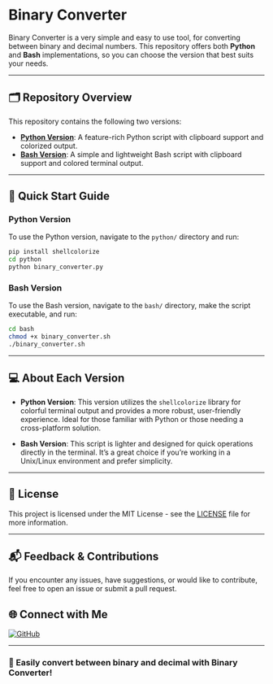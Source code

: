 # Binary Converter

Binary Converter is a very simple and easy to use tool, for converting between binary and decimal numbers. This repository offers both **Python** and **Bash** implementations, so you can choose the version that best suits your needs.

---

## 🗂 Repository Overview

This repository contains the following two versions:

- [**Python Version**](https://github.com/serber1990/binaryConverter/tree/main/python): A feature-rich Python script with clipboard support and colorized output.
- [**Bash Version**](https://github.com/serber1990/binaryConverter/tree/main/bash): A simple and lightweight Bash script with clipboard support and colored terminal output.

---

## 🚀 Quick Start Guide

### Python Version

To use the Python version, navigate to the `python/` directory and run:

```bash
pip install shellcolorize
cd python
python binary_converter.py
```

### Bash Version

To use the Bash version, navigate to the `bash/` directory, make the script executable, and run:

```bash
cd bash
chmod +x binary_converter.sh
./binary_converter.sh
```

---

## 💻 About Each Version

- **Python Version**: This version utilizes the `shellcolorize` library for colorful terminal output and provides a more robust, user-friendly experience. Ideal for those familiar with Python or those needing a cross-platform solution.

- **Bash Version**: This script is lighter and designed for quick operations directly in the terminal. It’s a great choice if you’re working in a Unix/Linux environment and prefer simplicity.

---

## 📜 License

This project is licensed under the MIT License - see the [LICENSE](LICENSE) file for more information.

---

## 📬 Feedback & Contributions

If you encounter any issues, have suggestions, or would like to contribute, feel free to open an issue or submit a pull request.

## 🌐 Connect with Me

[![GitHub](https://img.shields.io/badge/GitHub-@serber1990-181717?style=flat-square&logo=github)](https://github.com/serber1990)

---

### 🚀 Easily convert between binary and decimal with Binary Converter!
